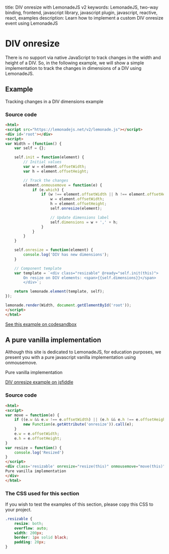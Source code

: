 title: DIV onresize with LemonadeJS v2
keywords: LemonadeJS, two-way binding, frontend, javascript library, javascript plugin, javascript, reactive, react, examples
description: Learn how to implement a custom DIV onresize event using LemonadeJS

DIV onresize
============

There is no support via native JavaScript to track changes in the width and height of a DIV. So, in the following example, we will show a simple implementation to track the changes in dimensions of a DIV using LemonadeJS.  
  

Example
-------

Tracking changes in a DIV dimensions example  
  

  

### Source code

```html
<html>
<script src="https://lemonadejs.net/v2/lemonade.js"></script>
<div id='root'></div>
<script>
var Width = (function() {
    var self = {};

    self.init = function(element) {
        // Initial values
        var w = element.offsetWidth;
        var h = element.offsetHeight;

        // Track the changes
        element.onmousemove = function(e) {
            if (e.which) {
                if (w !== element.offsetWidth || h !== element.offsetHeight) {
                    w = element.offsetWidth;
                    h = element.offsetHeight;
                    self.onresize(element);

                    // Update dimensions label
                    self.dimensions = w + ',' + h;
                }
            }
        }
    }

    self.onresize = function(element) {
        console.log('DIV has new dimensions');
    }

    // Component template
    var template = `<div class="resizable" @ready="self.init(this)">
        On resize on DIV elements: <span>{{self.dimensions}}</span>
        </div>`;

    return lemonade.element(template, self);
});

lemonade.render(Width, document.getElementById('root'));
</script>
</html>
```

[See this example on codesandbox](https://codesandbox.io/s/lemonadejs-onresize-div-td5ng)

  

A pure vanilla implementation
-----------------------------

Although this site is dedicated to LemonadeJS, for education purposes, we present you with a pure javascript vanilla implementation using onmousemove.  
  

Pure vanilla implementation

  
[DIV onresize example on jsfiddle](https://jsfiddle.net/lemonadejs/ugj7tc0f/)  
  

### Source code

```html
<html>
<script>
var move = function(e) {
    if ((e.w && e.w !== e.offsetWidth) || (e.h && e.h !== e.offsetHeight)) {
        new Function(e.getAttribute('onresize')).call(e);
    }
    e.w = e.offsetWidth;
    e.h = e.offsetHeight;
}
var resize = function() {
    console.log('Resized')
}
</script>
<div class='resizable' onresize="resize(this)" onmousemove="move(this)">
Pure vanilla implementation
</div>
</html>
```
  
  

### The CSS used for this section

If you wish to test the examples of this section, please copy this CSS to your project.  
  
```css
.resizable {
    resize: both;
    overflow: auto;
    width: 200px;
    border: 1px solid black;
    padding: 20px;
}
```
